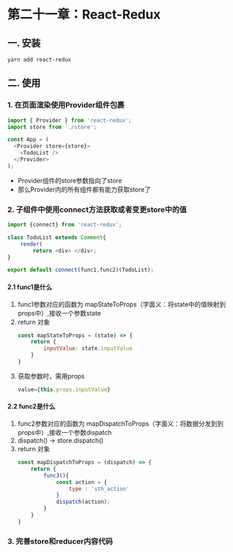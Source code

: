 # 第二十一章：React-Redux

## 一. 安装
```shell
yarn add react-redux
```

## 二. 使用
### 1. 在页面渲染使用Provider组件包裹
```javascript
import { Provider } from 'react-redux';
import store from './store';

const App = (
  <Provider store={store}>
    <TodoList />
  </Provider>  
);
```
* Provider组件的store参数指向了store
* 那么Provider内的所有组件都有能力获取store了

### 2. 子组件中使用connect方法获取或者变更store中的值
```javascript
import {connect} from 'react-redux';

class TodoList extends Comment{
    render(
        return <div> </div>;
}

export default connect(func1,func2)(TodoList);
```

#### 2.1 func1是什么
1. func1参数对应的函数为 mapStateToProps（字面义：将state中的值映射到props中）,接收一个参数state
2. return 对象
    ```javascript
    const mapStateToProps = (state) => {
        return {
            inputValue: state.inputValue
        }
    }
    ```
3. 获取参数时，需用props
    ```javascript
    value={this.props.inputValue}
    ```
#### 2.2 func2是什么
1. func2参数对应的函数为 mapDispatchToProps（字面义：将数据分发到到props中）,接收一个参数dispatch
2. dispatch() -> store.dispatch()
3. return 对象
    ```javascript
    const mapDispatchToProps = (dispatch) => {
        return {
            func3(){
                const action = {
                    type : 'sth_action'
                }
                dispatch(action);
            }
        }
    }
    ```

### 3. 完善store和reducer内容代码





<comment/>
<ad/>